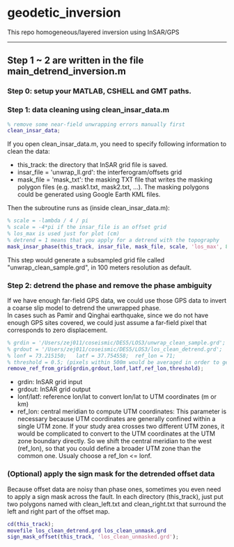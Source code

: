 # geodetic_inversion
This repo homogeneous/layered inversion using InSAR/GPS

---
## Step 1 ~ 2 are written in the file main_detrend_inversion.m
### Step 0: setup your MATLAB, CSHELL and GMT paths.

### Step 1: data cleaning using clean_insar_data.m
```MATLAB
% remove some near-field unwrapping errors manually first
clean_insar_data; 
```
If you open clean_insar_data.m, you need to specify following information to clean the data:
- this_track: the directory that InSAR grid file is saved.
- insar_file = 'unwrap_ll.grd': the interferogram/offsets grid
- mask_file = 'mask_txt': the masking TXT file that writes the masking polygon files (e.g. mask1.txt, mask2.txt, ...). 
The masking polygons could be generated using Google Earth KML files.

Then the subroutine runs as (inside clean_insar_data.m):
``` MATLAB
% scale = -lambda / 4 / pi
% scale = -4*pi if the insar_file is an offset grid
% los_max is used just for plot (cm)
% detrend = 1 means that you apply for a detrend with the topography
mask_insar_phase(this_track, insar_file, mask_file, scale, 'los_max', 80, 'detrend', 0);
```
This step would generate a subsampled grid file called "unwrap_clean_sample.grd", in 100 meters resolution as default.

### Step 2: detrend the phase and remove the phase ambiguity
If we have enough far-field GPS data, we could use those GPS data to invert a coarse slip model to detrend the unwrapped phase. \
In cases such as Pamir and Qinghai earthquake, since we do not have enough GPS sites covered, we could just assume a far-field pixel that corresponds to zero displacement.
```MATLAB
% grdin = '/Users/zej011/coseismic/DES5/LOS3/unwrap_clean_sample.grd';
% grdout = '/Users/zej011/coseismic/DES5/LOS3/los_clean_detrend.grd';
% lonf = 73.215150;   latf = 37.754558;  ref_lon = 71;   
% threshold = 0.5; (pixels within 500m would be averaged in order to get the value at the reference point)
remove_ref_from_grid(grdin,grdout,lonf,latf,ref_lon,threshold);
```
- grdin: InSAR grid input
- grdout: InSAR grid output
- lonf/latf: reference lon/lat to convert lon/lat to UTM coordinates (m or km)
- ref_lon: central meridian to compute UTM coordinates: This parameter is necessary because UTM coordinates are generally confined within a single UTM zone.
If your study area crosses two different UTM zones, it would be complicated to convert to the UTM coordinates at the UTM zone boundary directly. 
So we shift the central meridian to the west (ref_lon), so that you could define a broader UTM zone than the common one. Usualy choose a ref_lon <= lonf.

### (Optional) apply the sign mask for the detrended offset data
Because offset data are noisy than phase ones, sometimes you even need to apply a sign mask across the fault.
In each directory (this_track), just put two polygons named with clean_left.txt and clean_right.txt that surround the left and right part of the offset map.
```MATLAB
cd(this_track);
movefile los_clean_detrend.grd los_clean_unmask.grd
sign_mask_offset(this_track, 'los_clean_unmasked.grd');
```

